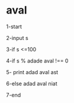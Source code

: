 # aval
 
1-start

2-input s

3-if s <=100

4-if s % adade aval !== 0

5- print adad aval ast

6-else adad aval niat

7-end